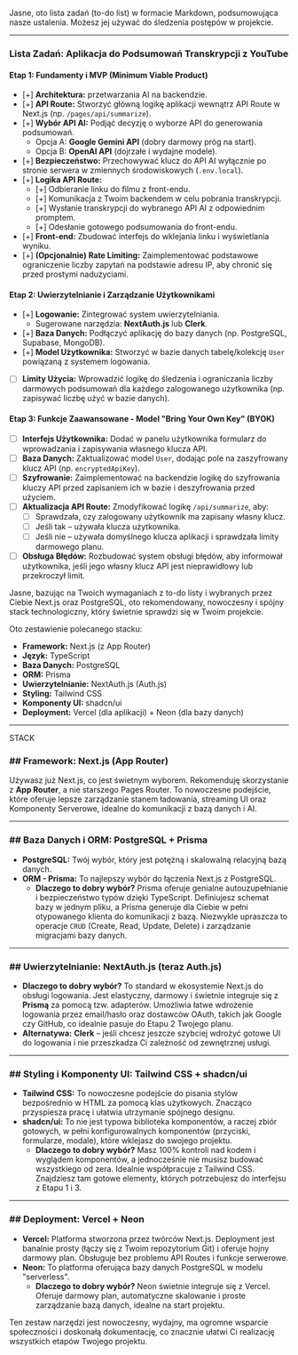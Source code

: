 Jasne, oto lista zadań (to-do list) w formacie Markdown, podsumowująca nasze ustalenia. Możesz jej używać do śledzenia postępów w projekcie.

---

### Lista Zadań: Aplikacja do Podsumowań Transkrypcji z YouTube

#### Etap 1: Fundamenty i MVP (Minimum Viable Product)

- [+] **Architektura:** przetwarzania AI na backendzie.
- [+] **API Route:** Stworzyć główną logikę aplikacji wewnątrz API Route w Next.js (np. `/pages/api/summarize`).
- [+] **Wybór API AI:** Podjąć decyzję o wyborze API do generowania podsumowań.
  - Opcja A: **Google Gemini API** (dobry darmowy próg na start).
  - Opcja B: **OpenAI API** (dojrzałe i wydajne modele).
- [+] **Bezpieczeństwo:** Przechowywać klucz do API AI wyłącznie po stronie serwera w zmiennych środowiskowych (`.env.local`).
- [+] **Logika API Route:**
  - [+] Odbieranie linku do filmu z front-endu.
  - [+] Komunikacja z Twoim backendem w celu pobrania transkrypcji.
  - [+] Wysłanie transkrypcji do wybranego API AI z odpowiednim promptem.
  - [+] Odesłanie gotowego podsumowania do front-endu.
- [+] **Front-end:** Zbudować interfejs do wklejania linku i wyświetlania wyniku.
- [+] **(Opcjonalnie) Rate Limiting:** Zaimplementować podstawowe ograniczenie liczby zapytań na podstawie adresu IP, aby chronić się przed prostymi nadużyciami.

#### Etap 2: Uwierzytelnianie i Zarządzanie Użytkownikami

- [+] **Logowanie:** Zintegrować system uwierzytelniania.
  - Sugerowane narzędzia: **NextAuth.js** lub **Clerk**.
- [+] **Baza Danych:** Podłączyć aplikację do bazy danych (np. PostgreSQL, Supabase, MongoDB).
- [+] **Model Użytkownika:** Stworzyć w bazie danych tabelę/kolekcję `User` powiązaną z systemem logowania.
- [ ] **Limity Użycia:** Wprowadzić logikę do śledzenia i ograniczania liczby darmowych podsumowań dla każdego zalogowanego użytkownika (np. zapisywać liczbę użyć w bazie danych).

#### Etap 3: Funkcje Zaawansowane - Model "Bring Your Own Key" (BYOK)

- [ ] **Interfejs Użytkownika:** Dodać w panelu użytkownika formularz do wprowadzania i zapisywania własnego klucza API.
- [ ] **Baza Danych:** Zaktualizować model `User`, dodając pole na zaszyfrowany klucz API (np. `encryptedApiKey`).
- [ ] **Szyfrowanie:** Zaimplementować na backendzie logikę do szyfrowania kluczy API przed zapisaniem ich w bazie i deszyfrowania przed użyciem.
- [ ] **Aktualizacja API Route:** Zmodyfikować logikę `/api/summarize`, aby:
  - [ ] Sprawdzała, czy zalogowany użytkownik ma zapisany własny klucz.
  - [ ] Jeśli tak – używała klucza użytkownika.
  - [ ] Jeśli nie – używała domyślnego klucza aplikacji i sprawdzała limity darmowego planu.
- [ ] **Obsługa Błędów:** Rozbudować system obsługi błędów, aby informował użytkownika, jeśli jego własny klucz API jest nieprawidłowy lub przekroczył limit.

Jasne, bazując na Twoich wymaganiach z to-do listy i wybranych przez Ciebie Next.js oraz PostgreSQL, oto rekomendowany, nowoczesny i spójny stack technologiczny, który świetnie sprawdzi się w Twoim projekcie.

Oto zestawienie polecanego stacku:

- **Framework:** Next.js (z App Router)
- **Język:** TypeScript
- **Baza Danych:** PostgreSQL
- **ORM:** Prisma
- **Uwierzytelnianie:** NextAuth.js (Auth.js)
- **Styling:** Tailwind CSS
- **Komponenty UI:** shadcn/ui
- **Deployment:** Vercel (dla aplikacji) + Neon (dla bazy danych)

---

STACK

### ## Framework: Next.js (App Router)

Używasz już Next.js, co jest świetnym wyborem. Rekomenduję skorzystanie z **App Router**, a nie starszego Pages Router. To nowoczesne podejście, które oferuje lepsze zarządzanie stanem ładowania, streaming UI oraz Komponenty Serverowe, idealne do komunikacji z bazą danych i AI.

---

### ## Baza Danych i ORM: PostgreSQL + Prisma

- **PostgreSQL:** Twój wybór, który jest potężną i skalowalną relacyjną bazą danych.
- **ORM - Prisma:** To najlepszy wybór do łączenia Next.js z PostgreSQL.
  - **Dlaczego to dobry wybór?** Prisma oferuje genialne autouzupełnianie i bezpieczeństwo typów dzięki TypeScript. Definiujesz schemat bazy w jednym pliku, a Prisma generuje dla Ciebie w pełni otypowanego klienta do komunikacji z bazą. Niezwykle upraszcza to operacje `CRUD` (Create, Read, Update, Delete) i zarządzanie migracjami bazy danych.

---

### ## Uwierzytelnianie: NextAuth.js (teraz Auth.js)

- **Dlaczego to dobry wybór?** To standard w ekosystemie Next.js do obsługi logowania. Jest elastyczny, darmowy i świetnie integruje się z **Prismą** za pomocą tzw. adapterów. Umożliwia łatwe wdrożenie logowania przez email/hasło oraz dostawców OAuth, takich jak Google czy GitHub, co idealnie pasuje do Etapu 2 Twojego planu.
- **Alternatywa:** **Clerk** – jeśli chcesz jeszcze szybciej wdrożyć gotowe UI do logowania i nie przeszkadza Ci zależność od zewnętrznej usługi.

---

### ## Styling i Komponenty UI: Tailwind CSS + shadcn/ui

- **Tailwind CSS:** To nowoczesne podejście do pisania stylów bezpośrednio w HTML za pomocą klas użytkowych. Znacząco przyspiesza pracę i ułatwia utrzymanie spójnego designu.
- **shadcn/ui:** To nie jest typowa biblioteka komponentów, a raczej zbiór gotowych, w pełni konfigurowalnych komponentów (przyciski, formularze, modale), które wklejasz do swojego projektu.
  - **Dlaczego to dobry wybór?** Masz 100% kontroli nad kodem i wyglądem komponentów, a jednocześnie nie musisz budować wszystkiego od zera. Idealnie współpracuje z Tailwind CSS. Znajdziesz tam gotowe elementy, których potrzebujesz do interfejsu z Etapu 1 i 3.

---

### ## Deployment: Vercel + Neon

- **Vercel:** Platforma stworzona przez twórców Next.js. Deployment jest banalnie prosty (łączy się z Twoim repozytorium Git) i oferuje hojny darmowy plan. Obsługuje bez problemu API Routes i funkcje serwerowe.
- **Neon:** To platforma oferująca bazy danych PostgreSQL w modelu "serverless".
  - **Dlaczego to dobry wybór?** Neon świetnie integruje się z Vercel. Oferuje darmowy plan, automatyczne skalowanie i proste zarządzanie bazą danych, idealne na start projektu.

Ten zestaw narzędzi jest nowoczesny, wydajny, ma ogromne wsparcie społeczności i doskonałą dokumentację, co znacznie ułatwi Ci realizację wszystkich etapów Twojego projektu.
